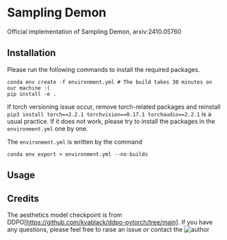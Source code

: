 # Sampling Demon

Official implementation of Sampling Demon, arxiv:2410.05760

## Installation
Please run the following commands to install the required packages.
```
conda env create -f environment.yml # The build takes 30 minutes on our machine :(
pip install -e .
```
If torch versioning issue occur, remove torch-related packages and reinstall `pip3 install torch==2.2.1 torchvision==0.17.1 torchaudio==2.2.1` is a usual practice.
If it does not work, please try to install the packages in the `environment.yml` one by one. 


The `environment.yml` is written by the command
```
conda env export > environment.yml --no-builds 
```

## Usage


## Credits
The aesthetics model checkpoint is from DDPO[https://github.com/kvablack/ddpo-pytorch/tree/main]. If you have any questions, please feel free to raise an issue or contact the ![author](https://x.com/rareone0602)